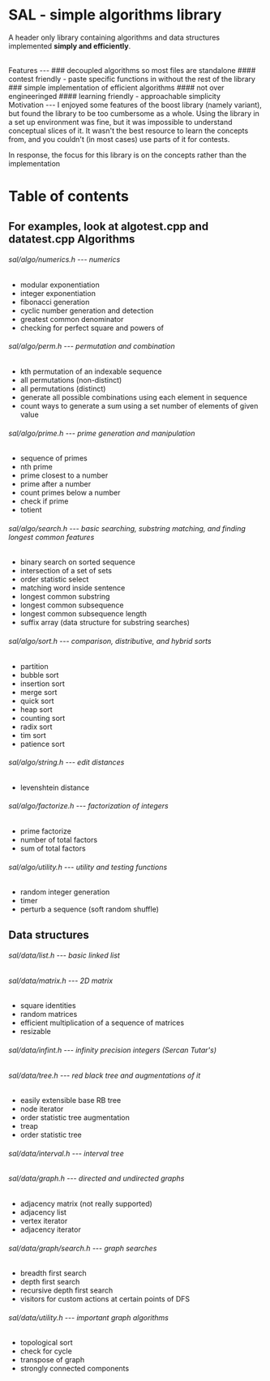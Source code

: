 SAL - simple algorithms library
===

A header only library containing algorithms and data structures implemented <b>simply and efficiently</b>.

<br>
Features
---
### decoupled algorithms so most files are standalone 
#### contest friendly - paste specific functions in without the rest of the library

<br>
### simple implementation of efficient algorithms 
#### not over engineeringed
#### learning friendly - approachable simplicity

<br>
Motivation
---
I enjoyed some features of the boost library (namely variant), but found the library to be too cumbersome as a whole.  
Using the library in a set up environment was fine, but it was impossible to understand conceptual slices of it.  
It wasn't the best resource to learn the concepts from, and you couldn't (in most cases) use parts of it for contests.  

In response, the focus for this library is on the concepts rather than the implementation

Table of contents
===
For examples, look at algotest.cpp and datatest.cpp
Algorithms
---
###### sal/algo/numerics.h --- numerics
- modular exponentiation
- integer exponentiation
- fibonacci generation
- cyclic number generation and detection
- greatest common denominator
- checking for perfect square and powers of

###### sal/algo/perm.h --- permutation and combination
- kth permutation of an indexable sequence
- all permutations (non-distinct)
- all permutations (distinct)
- generate all possible combinations using each element in sequence
- count ways to generate a sum using a set number of elements of given value

###### sal/algo/prime.h --- prime generation and manipulation
- sequence of primes
- nth prime
- prime closest to a number
- prime after a number
- count primes below a number
- check if prime
- totient 

###### sal/algo/search.h --- basic searching, substring matching, and finding longest common features
- binary search on sorted sequence
- intersection of a set of sets
- order statistic select 
- matching word inside sentence
- longest common substring
- longest common subsequence
- longest common subsequence length
- suffix array (data structure for substring searches)

###### sal/algo/sort.h --- comparison, distributive, and hybrid sorts
- partition
- bubble sort
- insertion sort
- merge sort
- quick sort
- heap sort
- counting sort
- radix sort
- tim sort
- patience sort

###### sal/algo/string.h --- edit distances
- levenshtein distance

###### sal/algo/factorize.h --- factorization of integers
- prime factorize
- number of total factors
- sum of total factors

###### sal/algo/utility.h --- utility and testing functions
- random integer generation
- timer
- perturb a sequence (soft random shuffle)


Data structures
---
###### sal/data/list.h --- basic linked list

###### sal/data/matrix.h --- 2D matrix
- square identities
- random matrices
- efficient multiplication of a sequence of matrices
- resizable

###### sal/data/infint.h --- infinity precision integers (Sercan Tutar's)

###### sal/data/tree.h --- red black tree and augmentations of it
- easily extensible base RB tree
- node iterator
- order statistic tree augmentation
- treap
- order statistic tree

###### sal/data/interval.h --- interval tree

###### sal/data/graph.h --- directed and undirected graphs
- adjacency matrix (not really supported)
- adjacency list
- vertex iterator
- adjacency iterator

###### sal/data/graph/search.h --- graph searches
- breadth first search
- depth first search
- recursive depth first search
- visitors for custom actions at certain points of DFS

###### sal/data/utility.h --- important graph algorithms
- topological sort
- check for cycle
- transpose of graph
- strongly connected components




